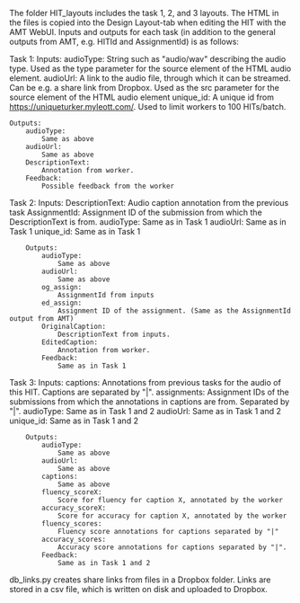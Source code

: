 The folder HIT_layouts includes the task 1, 2, and 3 layouts.
The HTML in the files is copied into the Design Layout-tab when editing the HIT with the AMT WebUI.
Inputs and outputs for each task (in addition to the general outputs from AMT, e.g. HITId and AssignmentId) is as follows:

Task 1:
	Inputs:
		audioType:
			String such as "audio/wav" describing the audio type. Used as the type parameter for the source element of the HTML audio element.
		audioUrl:
			A link to the audio file, through which it can be streamed. Can be e.g. a share link from Dropbox.
			Used as the src parameter for the source element of the HTML audio element
		unique_id:
			A unique id from https://uniqueturker.myleott.com/. Used to limit workers to 100 HITs/batch.
	
	Outputs:
		audioType:
			Same as above
		audioUrl:
			Same as above
		DescriptionText:
			Annotation from worker.
		Feedback:
			Possible feedback from the worker
		

Task 2:
	Inputs:
		DescriptionText:
			Audio caption annotation from the previous task
		AssignmentId:
			Assignment ID of the submission from which the DescriptionText is from.
		audioType:
			Same as in Task 1
		audioUrl:
			Same as in Task 1
		unique_id:
			Same as in Task 1
		
		Outputs:
			audioType:
				Same as above
			audioUrl:
				Same as above
			og_assign:
				AssignmentId from inputs
			ed_assign:
				Assignment ID of the assignment. (Same as the AssignmentId output from AMT)
			OriginalCaption:
				DescriptionText from inputs.
			EditedCaption:
				Annotation from worker.
			Feedback:
				Same as in Task 1

Task 3:
	Inputs:
		captions:
			Annotations from previous tasks for the audio of this HIT. Captions are separated by "|".
		assignments:
			Assignment IDs of the submissions from which the annotations in captions are from. Separated by "|".
		audioType:
			Same as in Task 1 and 2
		audioUrl:
			Same as in Task 1 and 2
		unique_id:
			Same as in Task 1 and 2
		
		Outputs:
			audioType:
				Same as above
			audioUrl:
				Same as above
			captions:
				Same as above
			fluency_scoreX:
				Score for fluency for caption X, annotated by the worker
			accuracy_scoreX:
				Score for accuracy for caption X, annotated by the worker
			fluency_scores:
				Fluency score annotations for captions separated by "|"
			accuracy_scores:
				Accuracy score annotations for captions separated by "|".
			Feedback:
				Same as in Task 1 and 2



db_links.py creates share links from files in a Dropbox folder. Links are stored in a csv file, which is written on disk and uploaded to Dropbox.
